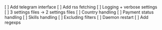 [ ] Add telegram interface
[ ] Add rss fetching
[ ] Logging + verbose settings
[ ] 3 settings files -> 2 settings files
[ ] Country handling
[ ] Payment status handling
[ ] Skills handling
[ ] Excluding filters
[ ] Daemon restart
[ ] Add regexps